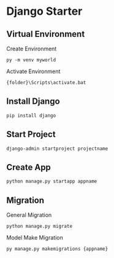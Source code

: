 # Django Starter

## Virtual Environment

Create Environment
```
py -m venv myworld
```

Activate Environment
```
{folder}\Scripts\activate.bat
```

## Install Django
```
pip install django
```

## Start Project
```
django-admin startproject projectname
```

## Create App
```
python manage.py startapp appname
```

## Migration
General Migration
```
python manage.py migrate
```
Model Make Migration
```
py manage.py makemigrations {appname}
```


